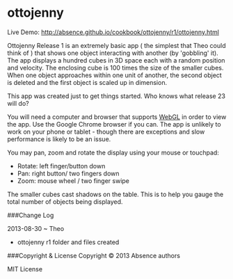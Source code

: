 ottojenny
=========

Live Demo: http://absence.github.io/cookbook/ottojenny/r1/ottojenny.html

Ottojenny Release 1 is an extremely basic app ( the simplest that Theo could think of ) that 
shows one object interacting with another (by 'gobbling' it). 
The app displays a hundred cubes in 3D space each with a random position and velocity. 
The enclosing cube is 100 times the size of the smaller cubes.
When one object approaches within one unit of another, the second object is deleted and the first object is scaled up in dimension.

This app was created just to get things started. Who knows what release 23 will do? 

You will need a computer and browser that supports [WebGL](http://get.webgl.org/) in order to view the app. Use the Google Chrome browser if you can.
The app is unlikely to work on your phone or tablet - though there are exceptions and slow performance is likely to be an issue.

You may pan, zoom and rotate the display using your mouse or touchpad:
* Rotate: left finger/button down
* Pan: right button/ two fingers down
* Zoom: mouse wheel / two finger swipe

The smaller cubes cast shadows on the table. This is to help you gauge the total number of objects being displayed. 


###Change Log

2013-08-30 ~ Theo
* ottojenny r1 folder and files created

 
###Copyright & License
Copyright &copy; 2013 Absence authors

MIT License
